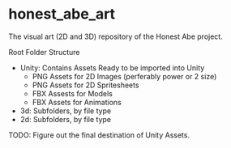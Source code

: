 # honest_abe_art
The visual art (2D and 3D) repository of the Honest Abe project.

Root Folder Structure
- Unity: Contains Assets Ready to be imported into Unity
  - PNG Assets for 2D Images (perferably power or 2 size)
  - PNG Assets for 2D Spritesheets
  - FBX Assests for Models
  - FBX Assets for Animations
- 3d: Subfolders, by file type
- 2d: Subfolders, by file type

TODO: Figure out the final destination of Unity Assets.
